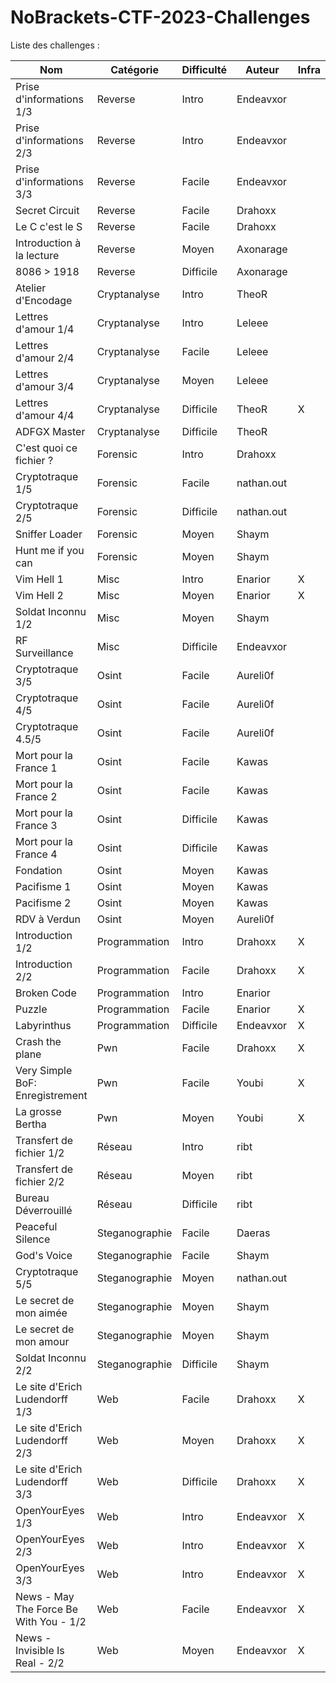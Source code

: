 # NoBrackets-CTF-2023-Challenges

Liste des challenges :

| Nom                             | Catégorie      | Difficulté | Auteur     | Infra | Deployé |
|---------------------------------|----------------|------------|------------|-------|---------|
| Prise d'informations 1/3        | Reverse        | Intro      | Endeavxor  |       | X       |
| Prise d'informations 2/3        | Reverse        | Intro      | Endeavxor  |       | X       |
| Prise d'informations 3/3        | Reverse        | Facile     | Endeavxor  |       | X       |
| Secret Circuit                  | Reverse        | Facile     | Drahoxx    |       | X       |
| Le C c'est le S                 | Reverse        | Facile     | Drahoxx    |       | X       |
| Introduction à la lecture       | Reverse        | Moyen      | Axonarage  |       | X       |
| 8086 > 1918                     | Reverse        | Difficile  | Axonarage  |       | X       |
| Atelier d'Encodage              | Cryptanalyse   | Intro      | TheoR      |       | X       |
| Lettres d'amour 1/4             | Cryptanalyse   | Intro      | Leleee     |       | X       |
| Lettres d'amour 2/4             | Cryptanalyse   | Facile     | Leleee     |       | X       |
| Lettres d'amour 3/4             | Cryptanalyse   | Moyen      | Leleee     |       | X       |
| Lettres d'amour 4/4             | Cryptanalyse   | Difficile  | TheoR      | X     | X       |
| ADFGX Master                    | Cryptanalyse   | Difficile  | TheoR      |       | X       |
| C'est quoi ce fichier ?         | Forensic       | Intro      | Drahoxx    |       | X       |
| Cryptotraque 1/5                | Forensic       | Facile     | nathan.out |       | X       |
| Cryptotraque 2/5                | Forensic       | Difficile  | nathan.out |       | X       |
| Sniffer Loader                  | Forensic       | Moyen      | Shaym      |       | X       |
| Hunt me if you can              | Forensic       | Moyen      | Shaym      |       | X       |
| Vim Hell 1                      | Misc           | Intro      | Enarior    | X     | X       |
| Vim Hell 2                      | Misc           | Moyen      | Enarior    | X     | X       |
| Soldat Inconnu 1/2              | Misc           | Moyen      | Shaym      |       | X       |
| RF Surveillance                 | Misc           | Difficile  | Endeavxor  |       | X       |
| Cryptotraque 3/5                | Osint          | Facile     | Aureli0f   |       | X       |
| Cryptotraque 4/5                | Osint          | Facile     | Aureli0f   |       | X       |
| Cryptotraque 4.5/5              | Osint          | Facile     | Aureli0f   |       | X       |
| Mort pour la France 1           | Osint          | Facile     | Kawas      |       | X       |
| Mort pour la France 2           | Osint          | Facile     | Kawas      |       | X       |
| Mort pour la France 3           | Osint          | Difficile  | Kawas      |       | X       |
| Mort pour la France 4           | Osint          | Difficile  | Kawas      |       | X       |
| Fondation                       | Osint          | Moyen      | Kawas      |       | X       |
| Pacifisme 1                     | Osint          | Moyen      | Kawas      |       | X       |
| Pacifisme 2                     | Osint          | Moyen      | Kawas      |       | X       |
| RDV à Verdun                    | Osint          | Moyen      | Aureli0f   |       | X       |
| Introduction 1/2                | Programmation  | Intro      | Drahoxx    | X     | X       |
| Introduction 2/2                | Programmation  | Facile     | Drahoxx    | X     |         |
| Broken Code                     | Programmation  | Intro      | Enarior    |       | X       |
| Puzzle                          | Programmation  | Facile     | Enarior    | X     | X       |
| Labyrinthus                     | Programmation  | Difficile  | Endeavxor  | X     | X       |
| Crash the plane                 | Pwn            | Facile     | Drahoxx    | X     | X       |
| Very Simple BoF: Enregistrement | Pwn            | Facile     | Youbi      | X     | X       |
| La grosse Bertha                | Pwn            | Moyen      | Youbi      | X     | X       |
| Transfert de fichier 1/2        | Réseau         | Intro      | ribt       |       | X       |
| Transfert de fichier 2/2        | Réseau         | Moyen      | ribt       |       | X       |
| Bureau Déverrouillé             | Réseau         | Difficile  | ribt       |       | X       |
| Peaceful Silence                | Steganographie | Facile     | Daeras     |       | X       |
| God's Voice                     | Steganographie | Facile     | Shaym      |       | X       |
| Cryptotraque 5/5                | Steganographie | Moyen      | nathan.out |       | X       |
| Le secret de mon aimée          | Steganographie | Moyen      | Shaym      |       | X       |
| Le secret de mon amour          | Steganographie | Moyen      | Shaym      |       | X       |
| Soldat Inconnu 2/2              | Steganographie | Difficile  | Shaym      |       | X       |
| Le site d'Erich Ludendorff 1/3  | Web            | Facile     | Drahoxx    | X     | X       |
| Le site d'Erich Ludendorff 2/3  | Web            | Moyen      | Drahoxx    | X     | X       |
| Le site d'Erich Ludendorff 3/3  | Web            | Difficile  | Drahoxx    | X     | X       |
| OpenYourEyes 1/3                | Web            | Intro      | Endeavxor  | X     | X       |
| OpenYourEyes 2/3                | Web            | Intro      | Endeavxor  | X     | X       |
| OpenYourEyes 3/3                | Web            | Intro      | Endeavxor  | X     | X       |
| News - May The Force Be With You - 1/2 | Web            | Facile      | Endeavxor  | X     |  X      |
| News - Invisible Is Real - 2/2                | Web            | Moyen      | Endeavxor  | X     | X       |

